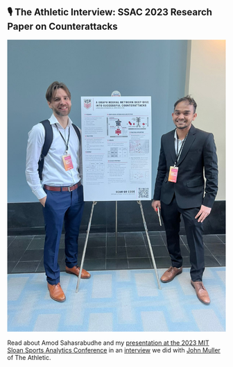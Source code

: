 ## 🎙 The Athletic Interview: SSAC 2023 Research Paper on Counterattacks

<img src="/imgs/sloan.jpeg" class="center-img"/>

Read about Amod Sahasrabudhe and my [presentation at the 2023 MIT Sloan Sports Analytics Conference](_posts/2023-03-02-ssac23.md) in an [interview](https://theathletic.com/4330768/2023/03/27/sloan-conference-counter-attack-bekkers/)
 we did with [John Muller](https://twitter.com/johnspacemuller) of The Athletic.




